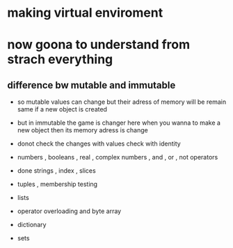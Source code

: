 # making virtual enviroment
# now goona to understand from strach everything

## difference bw mutable and immutable

- so mutable values can change but their adress of memory will be remain same if a new object is created
- but in immutable the game is changer here when you wanna to make a new object then its memory adress is change 
- donot check the changes with values check with identity


- numbers  , booleans  ,  real   , complex numbers  , and  , or  , not operators
- done strings , index , slices
- tuples , membership testing 
- lists 
- operator overloading and byte array 
- dictionary 
- sets
